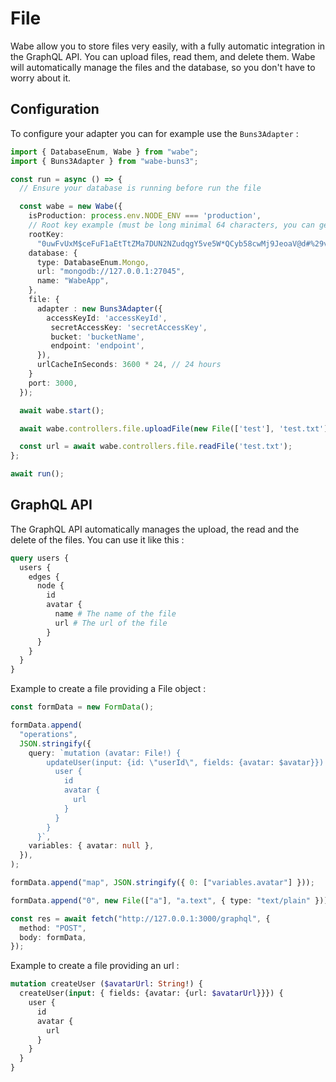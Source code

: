 # File

Wabe allow you to store files very easily, with a fully automatic integration in the GraphQL API. You can upload files, read them, and delete them. Wabe will automatically manage the files and the database, so you don't have to worry about it.

## Configuration

To configure your adapter you can for example use the `Buns3Adapter` :

```ts
import { DatabaseEnum, Wabe } from "wabe";
import { Buns3Adapter } from "wabe-buns3";

const run = async () => {
  // Ensure your database is running before run the file

  const wabe = new Wabe({
    isProduction: process.env.NODE_ENV === 'production',
    // Root key example (must be long minimal 64 characters, you can generate it online)
    rootKey:
      "0uwFvUxM$ceFuF1aEtTtZMa7DUN2NZudqgY5ve5W*QCyb58cwMj9JeoaV@d#%29v&aJzswuudVU1%nAT+rxS0Bh&OkgBYc0PH18*",
    database: {
      type: DatabaseEnum.Mongo,
      url: "mongodb://127.0.0.1:27045",
      name: "WabeApp",
    },
    file: {
      adapter : new Buns3Adapter({
        accessKeyId: 'accessKeyId',
         secretAccessKey: 'secretAccessKey',
         bucket: 'bucketName',
         endpoint: 'endpoint',
      }),
      urlCacheInSeconds: 3600 * 24, // 24 hours
    }
    port: 3000,
  });

  await wabe.start();

  await wabe.controllers.file.uploadFile(new File(['test'], 'test.txt'));

  const url = await wabe.controllers.file.readFile('test.txt');
};

await run();
```

## GraphQL API

The GraphQL API automatically manages the upload, the read and the delete of the files. You can use it like this :

```graphql
query users {
  users {
    edges {
      node {
        id
        avatar {
          name # The name of the file
          url # The url of the file
        }
      }
    }
  }
}
```

Example to create a file providing a File object :

```ts
const formData = new FormData();

formData.append(
  "operations",
  JSON.stringify({
    query: `mutation (avatar: File!) {
        updateUser(input: {id: \"userId\", fields: {avatar: $avatar}}) {
          user {
            id
            avatar {
              url
            }
          }
        }
      }`,
    variables: { avatar: null },
  }),
);

formData.append("map", JSON.stringify({ 0: ["variables.avatar"] }));

formData.append("0", new File(["a"], "a.text", { type: "text/plain" }));

const res = await fetch("http://127.0.0.1:3000/graphql", {
  method: "POST",
  body: formData,
});
```

Example to create a file providing an url :

```graphql
mutation createUser ($avatarUrl: String!) {
  createUser(input: { fields: {avatar: {url: $avatarUrl}}}) {
    user {
      id
      avatar {
        url
      }
    }
  }
}
```
